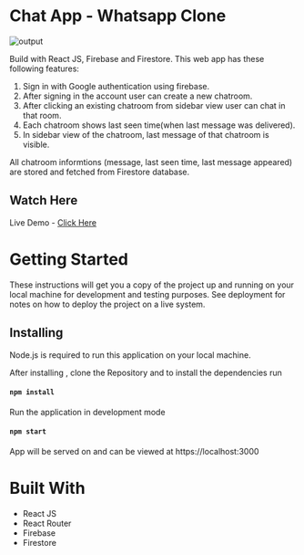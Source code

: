 # Chat App - Whatsapp Clone

![output](https://user-images.githubusercontent.com/88406499/137404103-eb151c0a-21b3-487f-a15c-ffac5f8ddc88.png)

Build with React JS, Firebase and Firestore. This web app has these following features:
1. Sign in with Google authentication using firebase.
2. After signing in the account user can create a new chatroom.
3. After clicking an existing chatroom from sidebar view user can chat in that room.
4. Each chatroom shows last seen time(when last message was delivered).
5. In sidebar view of the chatroom, last message of that chatroom is visible.

All chatroom informtions (message, last seen time, last message appeared) are stored and fetched from Firestore database.

## Watch Here
Live Demo - [Click Here](https://whatsapp-clone-e3506.web.app/)


# Getting Started

These instructions will get you a copy of the project up and running on your local machine for development and testing purposes. See deployment for notes on how to deploy the project on a live system.

## Installing
Node.js is required to run this application on your local machine.

After installing , clone the Repository and to install the dependencies run
#### `npm install`

Run the application in development mode
#### `npm start`
App will be served on and can be viewed at https://localhost:3000

# Built With
* React JS
* React Router
* Firebase
* Firestore
